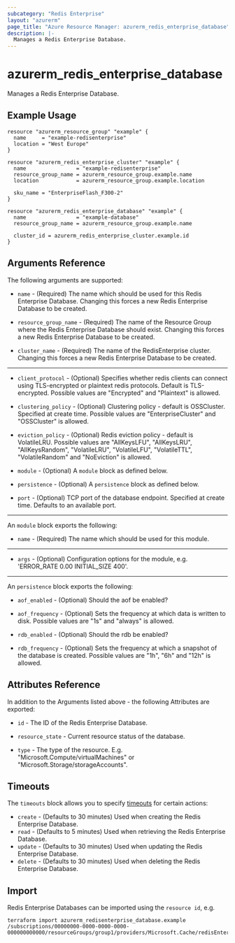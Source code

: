 ```yaml
---
subcategory: "Redis Enterprise"
layout: "azurerm"
page_title: "Azure Resource Manager: azurerm_redis_enterprise_database"
description: |-
  Manages a Redis Enterprise Database.
---
```


# azurerm_redis_enterprise_database

Manages a Redis Enterprise Database.

## Example Usage

```hcl
resource "azurerm_resource_group" "example" {
  name     = "example-redisenterprise"
  location = "West Europe"
}

resource "azurerm_redis_enterprise_cluster" "example" {
  name                = "example-redisenterprise"
  resource_group_name = azurerm_resource_group.example.name
  location            = azurerm_resource_group.example.location

  sku_name = "EnterpriseFlash_F300-2"
}

resource "azurerm_redis_enterprise_database" "example" {
  name                = "example-database"
  resource_group_name = azurerm_resource_group.example.name

  cluster_id = azurerm_redis_enterprise_cluster.example.id
}
```

## Arguments Reference

The following arguments are supported:

* `name` - (Required) The name which should be used for this Redis Enterprise Database. Changing this forces a new Redis Enterprise Database to be created.

* `resource_group_name` - (Required) The name of the Resource Group where the Redis Enterprise Database should exist. Changing this forces a new Redis Enterprise Database to be created.

* `cluster_name` - (Required) The name of the RedisEnterprise cluster. Changing this forces a new Redis Enterprise Database to be created.

---

* `client_protocol` - (Optional) Specifies whether redis clients can connect using TLS-encrypted or plaintext redis protocols. Default is TLS-encrypted. Possible values are "Encrypted" and "Plaintext" is allowed.

* `clustering_policy` - (Optional) Clustering policy - default is OSSCluster. Specified at create time. Possible values are "EnterpriseCluster" and "OSSCluster" is allowed.

* `eviction_policy` - (Optional) Redis eviction policy - default is VolatileLRU. Possible values are "AllKeysLFU", "AllKeysLRU", "AllKeysRandom", "VolatileLRU", "VolatileLFU", "VolatileTTL", "VolatileRandom" and "NoEviction" is allowed.

* `module` - (Optional)  A `module` block as defined below.

* `persistence` - (Optional)  A `persistence` block as defined below.

* `port` - (Optional) TCP port of the database endpoint. Specified at create time. Defaults to an available port.

---

An `module` block exports the following:

* `name` - (Required) The name which should be used for this module.

---

* `args` - (Optional) Configuration options for the module, e.g. 'ERROR_RATE 0.00 INITIAL_SIZE 400'.

---

An `persistence` block exports the following:

* `aof_enabled` - (Optional) Should the aof be enabled?

* `aof_frequency` - (Optional) Sets the frequency at which data is written to disk. Possible values are "1s" and "always" is allowed.

* `rdb_enabled` - (Optional) Should the rdb be enabled?

* `rdb_frequency` - (Optional) Sets the frequency at which a snapshot of the database is created. Possible values are "1h", "6h" and "12h" is allowed.

## Attributes Reference

In addition to the Arguments listed above - the following Attributes are exported: 

* `id` - The ID of the Redis Enterprise Database.

* `resource_state` - Current resource status of the database.

* `type` - The type of the resource. E.g. "Microsoft.Compute/virtualMachines" or "Microsoft.Storage/storageAccounts".

## Timeouts

The `timeouts` block allows you to specify [timeouts](https://www.terraform.io/docs/configuration/resources.html#timeouts) for certain actions:

* `create` - (Defaults to 30 minutes) Used when creating the Redis Enterprise Database.
* `read` - (Defaults to 5 minutes) Used when retrieving the Redis Enterprise Database.
* `update` - (Defaults to 30 minutes) Used when updating the Redis Enterprise Database.
* `delete` - (Defaults to 30 minutes) Used when deleting the Redis Enterprise Database.

## Import

Redis Enterprise Databases can be imported using the `resource id`, e.g.

```shell
terraform import azurerm_redisenterprise_database.example /subscriptions/00000000-0000-0000-0000-000000000000/resourceGroups/group1/providers/Microsoft.Cache/redisEnterprise/cluster1/databases/database1
```